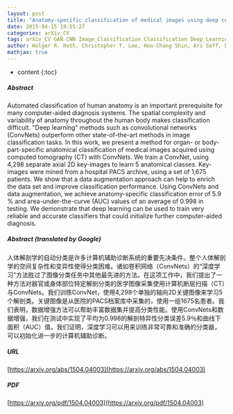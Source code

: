 ```yaml
---
layout: post
title: "Anatomy-specific classification of medical images using deep convolutional nets"
date: 2015-04-15 19:55:27
categories: arXiv_CV
tags: arXiv_CV GAN CNN Image_Classification Classification Deep_Learning
author: Holger R. Roth, Christopher T. Lee, Hoo-Chang Shin, Ari Seff, Lauren Kim, Jianhua Yao, Le Lu, Ronald M. Summers
mathjax: true
---
```


* content
{:toc}

##### Abstract
Automated classification of human anatomy is an important prerequisite for many computer-aided diagnosis systems. The spatial complexity and variability of anatomy throughout the human body makes classification difficult. "Deep learning" methods such as convolutional networks (ConvNets) outperform other state-of-the-art methods in image classification tasks. In this work, we present a method for organ- or body-part-specific anatomical classification of medical images acquired using computed tomography (CT) with ConvNets. We train a ConvNet, using 4,298 separate axial 2D key-images to learn 5 anatomical classes. Key-images were mined from a hospital PACS archive, using a set of 1,675 patients. We show that a data augmentation approach can help to enrich the data set and improve classification performance. Using ConvNets and data augmentation, we achieve anatomy-specific classification error of 5.9 % and area-under-the-curve (AUC) values of an average of 0.998 in testing. We demonstrate that deep learning can be used to train very reliable and accurate classifiers that could initialize further computer-aided diagnosis.

##### Abstract (translated by Google)
人体解剖学的自动分类是许多计算机辅助诊断系统的重要先决条件。整个人体解剖学的空间复杂性和变异性使得分类困难。诸如卷积网络（ConvNets）的“深度学习”方法胜过了图像分类任务中其他最先进的方法。在这项工作中，我们提出了一种方法对器官或身体部位特定解剖分类的医学图像采集使用计算机断层扫描（CT）与ConvNets。我们训练ConvNet，使用4,298个单独的轴向2D关键图像来学习5个解剖类。关键图像是从医院的PACS档案库中采集的，使用一组1675名患者。我们表明，数据增强方法可以帮助丰富数据集并提高分类性能。使用ConvNets和数据增强，我们在测试中实现了平均为0.998的解剖特异性分类误差5.9％和曲线下面积（AUC）值。我们证明，深度学习可以用来训练非常可靠和准确的分类器，可以初始化进一步的计算机辅助诊断。

##### URL
[https://arxiv.org/abs/1504.04003](https://arxiv.org/abs/1504.04003)

##### PDF
[https://arxiv.org/pdf/1504.04003](https://arxiv.org/pdf/1504.04003)

